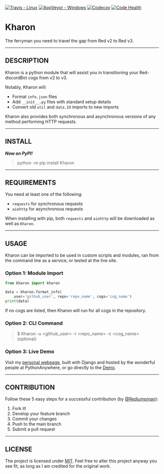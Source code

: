 [![Travis - Linux](https://img.shields.io/travis/gannon93/Kharon.svg?label=Linux%20Status)](https://travis-ci.org/gannon93/Kharon) [![AppVeyor - Windows](https://img.shields.io/appveyor/ci/Gannon93/Kharon.svg?label=Windows%20Status)](https://ci.appveyor.com/project/Gannon93/Kharon) [![Codecov](https://img.shields.io/codecov/c/github/gannon93/Kharon.svg?label=Coverage)](https://codecov.io/github/gannon93/Kharon?branch=master) [![Code Health](https://landscape.io/github/gannon93/Kharon/master/landscape.svg?style=flat&label=Health)](https://landscape.io/github/gannon93/Kharon/master)  

# Kharon
The ferryman you need to travel the gap from Red v2 to Red v3.

---

## DESCRIPTION

Kharon is a python module that will assist you in transitioning your Red-discordBot cogs from v2 to v3.

Notably, Kharon will:

- Format `info.json` files
- Add `__init__.py` files with standard setup details
- Convert old `util` and `data.IO` imports to new imports

Kharon also provides both synchronous and asynchronous versions of any method performing HTTP requests.

---

## INSTALL

_**Now on PyPI!**_

> python -m pip install Kharon

---

## REQUIREMENTS

You need at least one of the following:

- `requests` for synchronous requests
- `aiohttp` for asynchronous requests

When installing with pip, both `requests` and `aiohttp` will be downloaded as well as `Kharon`.

---

## USAGE

Kharon can be imported to be used in custom scripts and modules, ran from the command line as a service, or tested at the live site.

### Option 1: Module Import

```python
from kharon import kharon  

data = kharon.format_info(  
    user='github_user', repo='repo_name', cogs='cog_name')  
print(data)  

```

If no cogs are listed, then Kharon will run for all cogs in the repository.

### Option 2: CLI Command

> $ Kharon -u <github_user> -r <repo_name> -c <cog_name> (optional)


### Option 3: Live Demo

Visit my [personal webpage](https://gannon93.pythonanywhere.com/), built with Django and hosted by the wonderful people at PythonAnywhere, or go directly to the [Demo](https://gannon93.pythonanywhere.com/Kharon).

---

## CONTRIBUTION

Follow these 5 easy steps for a successful contribution (by [@Redjumpman](https://github.com/Redjumpman)):

  1. Fork it!
  2. Develop your feature branch
  3. Commit your changes
  4. Push to the main branch
  5. Submit a pull request

---

## LICENSE

The project is licensed under [MIT](https://github.com/gannon93/gkit_cogs/blob/master/LICENSE). Feel free to alter this project anyway you see fit, as long as I am credited for the original work.
